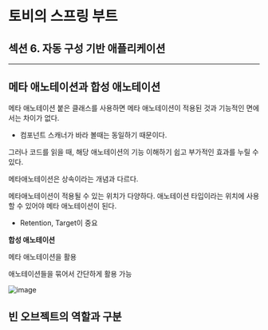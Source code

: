 # 토비의 스프링 부트

## 섹션 6. 자동 구성 기반 애플리케이션

<hr>

## 메타 애노테이션과 합성 애노테이션

메타 애노테이션 붙은 클래스를 사용하면 메타 애노테이션이 적용된 것과 기능적인 면에서는 차이가 없다. 

- 컴포넌트 스캐너가 바라 볼때는 동일하기 때문이다.

그러나 코드를 읽을 때, 해당 애노테이션의 기능 이해하기 쉽고 부가적인 효과를 누릴 수 있다.

메타애노테이션은 상속이라는 개념과 다르다.

메타애노테이션이 적용될 수 있는 위치가 
다양하다. 애노테이션 타입이라는 위치에 사용할 수 있어야 메타 애노테이션이 된다.

- Retention, Target이 중요

**합성 애노테이션**

메타 애노테이션을 활용

애노테이션들을 묶어서 간단하게 활용 가능

![image](https://user-images.githubusercontent.com/81727895/233375939-2b356ae8-32fe-4469-b14b-ed482dd32d01.png)


## 빈 오브젝트의 역할과 구분



